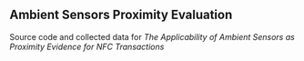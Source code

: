 ## Ambient Sensors Proximity Evaluation

Source code and collected data for *The Applicability of Ambient Sensors as Proximity Evidence for NFC Transactions*

